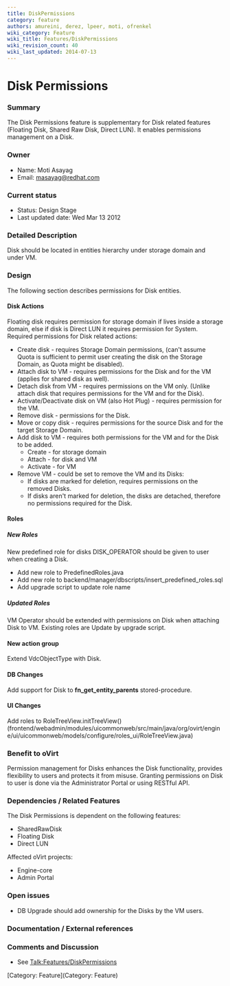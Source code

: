 ```yaml
---
title: DiskPermissions
category: feature
authors: amureini, derez, lpeer, moti, ofrenkel
wiki_category: Feature
wiki_title: Features/DiskPermissions
wiki_revision_count: 40
wiki_last_updated: 2014-07-13
---
```


# Disk Permissions

### Summary

The Disk Permissions feature is supplementary for Disk related features (Floating Disk, Shared Raw Disk, Direct LUN). It enables permissions management on a Disk.

### Owner

*   Name: Moti Asayag
*   Email: masayag@redhat.com

### Current status

*   Status: Design Stage
*   Last updated date: Wed Mar 13 2012

### Detailed Description

Disk should be located in entities hierarchy under storage domain and under VM.

### Design

The following section describes permissions for Disk entities.

#### Disk Actions

Floating disk requires permission for storage domain if lives inside a storage domain, else if disk is Direct LUN it requires permission for System.
Required permissions for Disk related actions:

*   Create disk - requires Storage Domain permissions, (can't assume Quota is sufficient to permit user creating the disk on the Storage Domain, as Quota might be disabled).
*   Attach disk to VM - requires permissions for the Disk and for the VM (applies for shared disk as well).
*   Detach disk from VM - requires permissions on the VM only. (Unlike attach disk that requires permissions for the VM and for the Disk).
*   Activate/Deactivate disk on VM (also Hot Plug) - requires permission for the VM.
*   Remove disk - permissions for the Disk.
*   Move or copy disk - requires permissions for the source Disk and for the target Storage Domain.
*   Add disk to VM - requires both permissions for the VM and for the Disk to be added.
    -   Create - for storage domain
    -   Attach - for disk and VM
    -   Activate - for VM
*   Remove VM - could be set to remove the VM and its Disks:
    -   If disks are marked for deletion, requires permissions on the removed Disks.
    -   If disks aren't marked for deletion, the disks are detached, therefore no permissions required for the Disk.

#### Roles

##### New Roles

New predefined role for disks DISK_OPERATOR should be given to user when creating a Disk.

*   Add new role to PredefinedRoles.java
*   Add new role to backend/manager/dbscripts/insert_predefined_roles.sql
*   Add upgrade script to update role name

##### Updated Roles

VM Operator should be extended with permissions on Disk when attaching Disk to VM. Existing roles are Update by upgrade script.

#### New action group

Extend VdcObjectType with Disk.

#### DB Changes

Add support for Disk to **fn_get_entity_parents** stored-procedure.

#### UI Changes

Add roles to RoleTreeView.initTreeView() (frontend/webadmin/modules/uicommonweb/src/main/java/org/ovirt/engine/ui/uicommonweb/models/configure/roles_ui/RoleTreeView.java)

### Benefit to oVirt

Permission management for Disks enhances the Disk functionality, provides flexibility to users and protects it from misuse.
Granting permissions on Disk to user is done via the Administrator Portal or using RESTful API.

### Dependencies / Related Features

The Disk Permissions is dependent on the following features:

*   SharedRawDisk
*   Floating Disk
*   Direct LUN

Affected oVirt projects:

*   Engine-core
*   Admin Portal

### Open issues

*   DB Upgrade should add ownership for the Disks by the VM users.

### Documentation / External references

### Comments and Discussion

*   See <Talk:Features/DiskPermissions>

[Category: Feature](Category: Feature)
